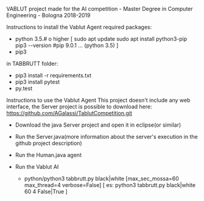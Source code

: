 VABLUT project made for the AI competition - Master Degree in Computer Engineering - Bologna 2018-2019

Instructions to install the Vablut Agent
required packages:
- python 3.5.# o higher
[
    sudo apt update
    sudo apt install python3-pip
    pip3 --version  #pip 9.0.1 ... (python 3.5)
]
- pip3

in TABBRUTT folder:
- pip3 install -r requirements.txt
- pip3 install pytest
- py.test

Instructions to use the Vablut Agent
This project doesn't include any web interface, the Server project is possible to download here: https://github.com/AGalassi/TablutCompetition.git
- Download the java Server project and open it in eclipse(or similar)
- Run the Server.java(more information about the server's execution in the github project description)
- Run the Human.java agent

- Run the Vablut AI
    - python/python3 tabbrutt.py black|white [max_sec_mossa=60 max_thread=4 verbose=False]
[
	es: python3 tabbrutt.py black|white 60 4 False|True
]

